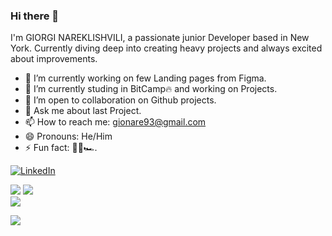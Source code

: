 ### Hi there 👋
I'm GIORGI NAREKLISHVILI, a passionate junior Developer based in New York. Currently diving deep into creating heavy projects and always excited about improvements.

- 🔭 I’m currently working on few Landing pages from Figma.
- 🌱 I’m currently studing in BitCamp🔥 and working on Projects.
- 👯 I’m open to collaboration on Github projects.
- 💬 Ask me about last Project.
- 📫 How to reach me: gionare93@gmail.com 
- 😄 Pronouns: He/Him
- ⚡ Fun fact: 🚵🚴🏎️.


[![LinkedIn](https://img.shields.io/badge/LinkedIn-%230077B5.svg?logo=linkedin&logoColor=white)](https://linkedin.com/in/gionare) 


![](https://github-readme-stats.vercel.app/api/top-langs/?username=gionare&theme=vision-friendly-dark&hide_border=true&include_all_commits=false&count_private=false&layout=compact)
![](https://github-readme-streak-stats.herokuapp.com/?user=gionare&theme=vision-friendly-dark&hide_border=true)<br/>
![](https://github-readme-stats.vercel.app/api?username=gionare&theme=vision-friendly-dark&hide_border=true&include_all_commits=false&count_private=false)<br/>


[![](https://visitcount.itsvg.in/api?id=gionare&icon=8&color=6)](https://visitcount.itsvg.in)

<!-- Proudly created with GPRM ( https://gprm.itsvg.in ) -->
